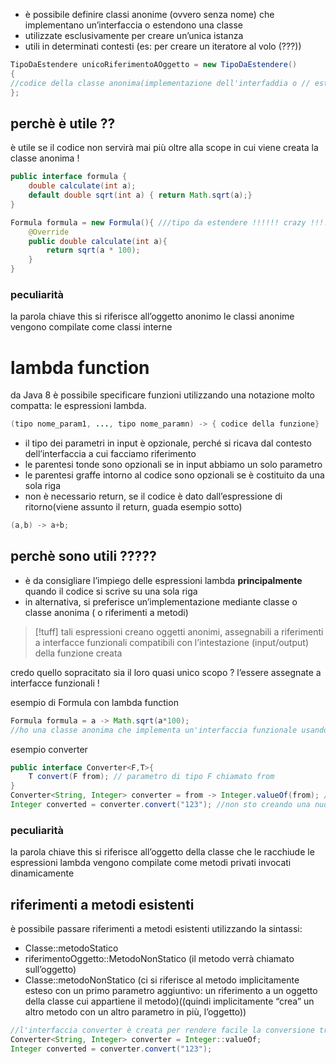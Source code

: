 - è possibile definire classi anonime (ovvero senza nome) che implementano un’interfaccia o estendono una classe
- utilizzate esclusivamente per creare un’unica istanza
- utili in determinati contesti (es: per creare un iteratore al volo (???))
```java
TipoDaEstendere unicoRiferimentoAOggetto = new TipoDaEstendere()
{
//codice della classe anonima(implementazione dell'interfaddia o // estensione della classe)
};
```
## perchè è utile ??
è utile se il codice non servirà mai più oltre alla scope in cui viene creata la classe anonima !
```java
public interface formula {
	double calculate(int a);
	default double sqrt(int a) { return Math.sqrt(a);}
}
```

```java
Formula formula = new Formula(){ ///tipo da estendere !!!!!! crazy !!!!!!!!
	@Override
	public double calculate(int a){
		return sqrt(a * 100);
	}
}
```

### peculiarità
la parola chiave this si riferisce all’oggetto anonimo
le classi anonime vengono compilate come classi interne


# lambda function
da Java 8 è possibile specificare funzioni utilizzando una notazione molto compatta: le espressioni lambda.
```java
(tipo nome_param1, ..., tipo nome_paramn) -> { codice della funzione}
```
- il tipo dei parametri in input è opzionale, perché si ricava dal contesto dell’interfaccia a cui facciamo riferimento
- le parentesi tonde sono opzionali se in input abbiamo un solo parametro
- le parentesi graffe intorno al codice sono opzionali se è costituito da una sola riga
- non è necessario return, se il codice è dato dall’espressione di ritorno(viene assunto il return, guada esempio sotto)
```java
(a,b) -> a+b;
```
## perchè sono utili ?????
- è da consigliare l’impiego delle espressioni lambda **principalmente** quando il codice si scrive su una sola riga
- in alternativa, si preferisce un’implementazione mediante classe o classe anonima ( o riferimenti a metodi)

>[!tuff] tali espressioni creano oggetti anonimi, assegnabili a riferimenti a interfacce funzionali compatibili con l’intestazione (input/output) della funzione creata

credo quello sopracitato sia il loro quasi unico scopo ? l’essere assegnate a interfacce funzionali !

esempio di Formula con lambda function
```java
Formula formula = a -> Math.sqrt(a*100);
//ho una classe anonima che implementa un'interfaccia funzionale usando una lambda function per implementare il metodo astratto
```

esempio converter 
```java
public interface Converter<F,T>{
	T convert(F from); // parametro di tipo F chiamato from
}
Converter<String, Integer> converter = from -> Integer.valueOf(from); //ha senso...
Integer converted = converter.convert("123"); //non sto creando una nuova istanza di converter, sto utilizzando l'unica istanza per creare un oggetto di tipo Integer ! fun !!!!!!!!!! fuck
```

### peculiarità
la parola chiave this si riferisce all’oggetto della classe che le racchiude
le espressioni lambda vengono compilate come metodi privati invocati dinamicamente

## riferimenti a metodi esistenti
è possibile passare riferimenti a metodi esistenti utilizzando la sintassi:
- Classe::metodoStatico
- riferimentoOggetto::MetodoNonStatico (il metodo verrà chiamato sull’oggetto)
- Classe::metodoNonStatico (ci si riferisce al metodo implicitamente esteso con un primo parametro aggiuntivo: un riferimento a un oggetto della classe cui appartiene il metodo)((quindi implicitamente “crea” un altro metodo con un altro parametro in più, l’oggetto))
```java
//l'interfaccia converter è creata per rendere facile la conversione tra 2 tipi
Converter<String, Integer> converter = Integer::valueOf;
Integer converted = converter.convert("123");
```